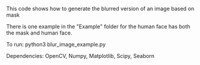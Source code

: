 This code shows how to generate the blurred version of an image based on mask

There is one example in the "Example" folder for the human face has both the mask and human face.

To run:
python3 blur_image_example.py

Dependencies:
OpenCV, Numpy, Matplotlib, Scipy, Seaborn
